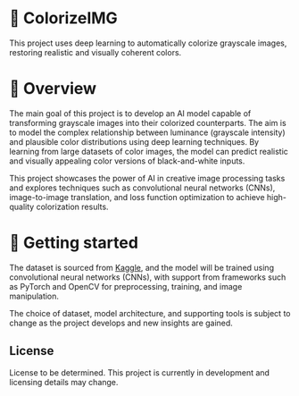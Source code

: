 # 🎨 ColorizeIMG

This project uses deep learning to automatically colorize grayscale images, restoring realistic and visually coherent colors.

# 👀 Overview

The main goal of this project is to develop an AI model capable of transforming grayscale images into their colorized counterparts. The aim is to model the complex relationship between luminance (grayscale intensity) and plausible color distributions using deep learning techniques. By learning from large datasets of color images, the model can predict realistic and visually appealing color versions of black-and-white inputs.

This project showcases the power of AI in creative image processing tasks and explores techniques such as convolutional neural networks (CNNs), image-to-image translation, and loss function optimization to achieve high-quality colorization results.

# 🔰 Getting started

The dataset is sourced from [Kaggle](https://www.kaggle.com/datasets/shravankumar9892/image-colorization/data), and the model will be trained using convolutional neural networks (CNNs), with support from frameworks such as PyTorch and OpenCV for preprocessing, training, and image manipulation.

The choice of dataset, model architecture, and supporting tools is subject to change as the project develops and new insights are gained.



## License

License to be determined. This project is currently in development and licensing details may change.
